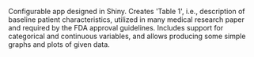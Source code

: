 Configurable app designed in Shiny. Creates 'Table 1', i.e., description of baseline patient
characteristics, utilized in many medical research paper and required by the FDA approval guidelines. Includes support for categorical and continuous variables, and allows producing some simple graphs and plots of given data.
